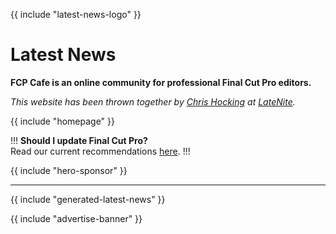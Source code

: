 {{ include "latest-news-logo" }}

# Latest News

**FCP Cafe is an online community for professional Final Cut Pro editors.**

_This website has been thrown together by [Chris Hocking](https://twitter.com/chrisatlatenite) at [LateNite](/latenite/)._

{{ include "homepage" }}

!!!
**Should I update Final Cut Pro?**<br />
Read our current recommendations [here](/update-guide/).
!!!

{{ include "hero-sponsor" }}

---

{{ include "generated-latest-news" }}

{{ include "advertise-banner" }}
